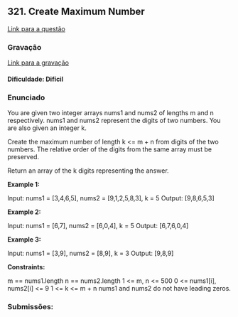## 321. Create Maximum Number

[Link para a questão](https://leetcode.com/problems/create-maximum-number/description/)

### Gravação

[Link para a gravação]()

#### Dificuldade: Difícil

### Enunciado

You are given two integer arrays nums1 and nums2 of lengths m and n respectively. nums1 and nums2 represent the digits of two numbers. You are also given an integer k.

Create the maximum number of length k <= m + n from digits of the two numbers. The relative order of the digits from the same array must be preserved.

Return an array of the k digits representing the answer.
 

**Example 1:**

Input: nums1 = [3,4,6,5], nums2 = [9,1,2,5,8,3], k = 5
Output: [9,8,6,5,3]

**Example 2:**

Input: nums1 = [6,7], nums2 = [6,0,4], k = 5
Output: [6,7,6,0,4]

**Example 3:**

Input: nums1 = [3,9], nums2 = [8,9], k = 3
Output: [9,8,9]
 

**Constraints:**

m == nums1.length
n == nums2.length
1 <= m, n <= 500
0 <= nums1[i], nums2[i] <= 9
1 <= k <= m + n
nums1 and nums2 do not have leading zeros.

### Submissões: 